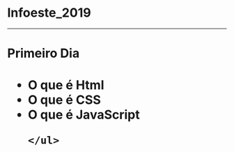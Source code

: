# Infoeste_2019

<hr>
  <h1>Primeiro Dia<h1>
    <ul>
      <li>O que é Html</li>
      <li>O que é CSS</li>
      <li> O que é JavaScript</li>
      
    </ul>
